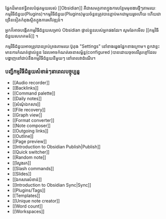 ផ្នែកដ៏មានឥទ្ធិពលបំផុតមួយរបស់ [[Obsidian]] គឺជាសមត្ថភាពក្នុងការបន្ថែមមុខងារថ្មីៗតាមរយៈកម្មវិធីជំនួយ​(Plugins)។​ កម្មវិធីជំនួយ​(Plugins)មួយចំនួនត្រូវបានភ្ជាប់មកជាមួយរួចហើយ ហើយជាច្រើនទៀតកំពុងស្ថិតក្នុងការអភិវឌ្ឍន៍។

អ្នកក៏អាចបង្កើតកម្មវិធីជំនួយសម្រាប់ Obsidian ផ្ទាល់ខ្លួនរបស់អ្នកផងដែរ។ សូមឆែកមើល [[កម្មវិធីជំនួយសហគមន៍]] ។

កម្មវិធីជំនួយអាចត្រូវបានគ្រប់គ្រងតាមរយៈប៊ូតុង "Settings" នៅខាងឆ្វេងផ្នែកខាងក្រោម។ ពួកវាខ្លះមានការកំណត់ផ្ទាល់ខ្លួន ដែលអាចកំណត់រចនាសម្ព័ន្ធ(configured )បានដោយចុចលើរូបខ្ចៅដែលបង្ហាញនៅជាប់នឹងកម្មវិធីជំនួយនីមួយៗ នៅពេលវាដំណើរ។

### បញ្ជីកម្មវិធីជំនួយសំខាន់ៗនាពេលបច្ចុប្បន្ន

- [[Audio recorder]]
- [[Backlinks]]
- [[Command palette]]
- [[Daily notes]]
- [[សំណំុឯកសារ]]
- [[File recovery]]
- [[Graph view]]
- [[Format converter]]
- [[Note composer]]
- [[Outgoing links]]
- [[Outline]]
- [[Page preview]]
- [[Introduction to Obsidian Publish|Publish]]
- [[Quick switcher]]
- [[Random note]]
- [[ស្វែងរក]]
- [[Slash commands]]
- [[Slides]]
- [[ឯកសារសំខាន់]]
- [[Introduction to Obsidian Sync|Sync]]
- [[Plugins/Tags]]
- [[Templates]]
- [[Unique note creator]]
- [[Word count]]
- [[Workspaces]]
